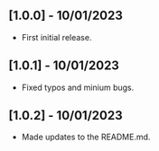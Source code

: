 ## [1.0.0] - 10/01/2023

* First initial release.

## [1.0.1] - 10/01/2023

* Fixed typos and minium bugs.

## [1.0.2] - 10/01/2023

* Made updates to the README.md.